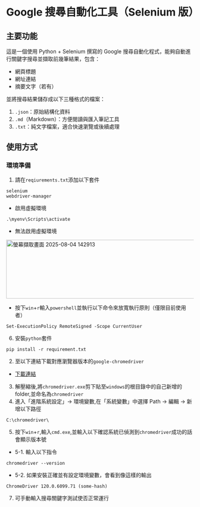 # Google 搜尋自動化工具（Selenium 版）

## 主要功能

這是一個使用 Python + Selenium 撰寫的 Google 搜尋自動化程式，能夠自動進行關鍵字搜尋並擷取前幾筆結果，包含：

- 網頁標題
- 網址連結
- 摘要文字（若有）

並將搜尋結果儲存成以下三種格式的檔案：

1. `.json`：原始結構化資料
2. `.md`（Markdown）：方便閱讀與匯入筆記工具
3. `.txt`：純文字檔案，適合快速瀏覽或後續處理

## 使用方式

### 環境準備

1. 請在`reqiurements.txt`添加以下套件
```
selenium
webdriver-manager
```
- 啟用虛擬環境
```
.\myenv\Scripts\activate 
```

- 無法啟用虛擬環境
<img width="868" height="158" alt="螢幕擷取畫面 2025-08-04 142913" src="https://github.com/user-attachments/assets/9525afd1-80b3-4be7-bd74-c440a7a6ea21" />

- 按下`win`+`r`輸入`powershell`並執行以下命令來放寬執行原則（僅限目前使用者）
```
Set-ExecutionPolicy RemoteSigned -Scope CurrentUser
```
6. 安裝`python`套件
```
pip install -r requirement.txt
```

2. 至以下連結下載對應瀏覽器版本的`google-chromedriver`
- [下載連結](https://googlechromelabs.github.io/chrome-for-testing/#stable)
3. 解壓縮後,將`chromedriver.exe`剪下貼至`windows`的根目錄中的自己新增的folder,並命名為`chromedriver`
4. 進入「進階系統設定」→ 環境變數,在「系統變數」中選擇 Path → 編輯 → 新增以下路徑
```
C:\chromedriver\
```
5. 按下`win`+`r`,輸入`cmd.exe`,並輸入以下確認系統已偵測到`chromedriver`成功的話會顯示版本號
- 5-1. 輸入以下指令
```
chromedriver --version
```
- 5-2. 如果安裝正確並有設定環境變數，會看到像這樣的輸出
```
ChromeDriver 120.0.6099.71 (some-hash)
```

7. 可手動輸入搜尋關鍵字測試使否正常運行
